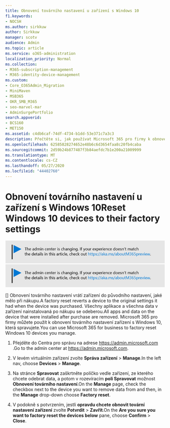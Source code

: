 ```yaml
---
title: Obnovení továrního nastavení u zařízení s Windows 10
f1.keywords:
- NOCSH
ms.author: sirkkuw
author: Sirkkuw
manager: scotv
audience: Admin
ms.topic: article
ms.service: o365-administration
localization_priority: Normal
ms.collection:
- M365-subscription-management
- M365-identity-device-management
ms.custom:
- Core_O365Admin_Migration
- MiniMaven
- MSB365
- OKR_SMB_M365
- seo-marvel-mar
- AdminSurgePortfolio
search.appverid:
- BCS160
- MET150
ms.assetid: c4db6caf-74df-4734-b1dd-53e371c7a3c3
description: Přečtěte si, jak používat Microsoft 365 pro firmy k obnovení továrního nastavení zařízení s Windows 10, která spravujete, a vrátit je k původnímu nastavení při nákupu.
ms.openlocfilehash: 62585828274652e48b6c6d3654faa8c20fb4caba
ms.sourcegitcommit: 2d59b24b877487f3b84aefdc7b1e200a21009999
ms.translationtype: MT
ms.contentlocale: cs-CZ
ms.lasthandoff: 05/27/2020
ms.locfileid: "44402760"
---
```

# <a name="reset-windows-10-devices-to-their-factory-settings"></a><span data-ttu-id="acbbf-103">Obnovení továrního nastavení u zařízení s Windows 10</span><span class="sxs-lookup"><span data-stu-id="acbbf-103">Reset Windows 10 devices to their factory settings</span></span>

<span data-ttu-id="acbbf-104">[![Popis s informacemi o tom, jak se mění centrum pro správu. Další podrobnosti najdete na aka.ms/aboutM365preview.](../media/m365admincenterchanging.png)](https://docs.microsoft.com/office365/admin/microsoft-365-admin-center-preview)</span><span class="sxs-lookup"><span data-stu-id="acbbf-104">[![Label to let you know the admin center is changing and you can find more details at aka.ms/aboutM365preview.](../media/m365admincenterchanging.png)](https://docs.microsoft.com/office365/admin/microsoft-365-admin-center-preview)</span></span>

<span data-ttu-id="acbbf-105">[] Obnovení továrního nastavení vrátí zařízení do původního nastavení, jaké mělo při nákupu.</span><span class="sxs-lookup"><span data-stu-id="acbbf-105">A factory reset reverts a device to the original settings it had when the device was purchased.</span></span> <span data-ttu-id="acbbf-106">Všechny aplikace a všechna data v zařízení nainstalovaná po nákupu se odeberou.</span><span class="sxs-lookup"><span data-stu-id="acbbf-106">All apps and data on the device that were installed after purchase are removed.</span></span> <span data-ttu-id="acbbf-107">Microsoft 365 pro firmy můžete použít k obnovení továrního nastavení zařízení s Windows 10, která spravujete.</span><span class="sxs-lookup"><span data-stu-id="acbbf-107">You can use Microsoft 365 for business to factory reset Windows 10 devices you manage.</span></span>
  
1. <span data-ttu-id="acbbf-108">Přejděte do Centra pro správu na adrese <a href="https://go.microsoft.com/fwlink/p/?linkid=837890" target="_blank">https://admin.microsoft.com</a> .</span><span class="sxs-lookup"><span data-stu-id="acbbf-108">Go to the admin center at <a href="https://go.microsoft.com/fwlink/p/?linkid=837890" target="_blank">https://admin.microsoft.com</a>.</span></span>
    
2. <span data-ttu-id="acbbf-109">V levém virtuálním zařízení zvolte **Správa zařízení** \> **Manage**.</span><span class="sxs-lookup"><span data-stu-id="acbbf-109">In the left nav, choose **Devices** \> **Manage**.</span></span>

3. <span data-ttu-id="acbbf-110">Na stránce **Spravovat** zaškrtněte políčko vedle zařízení, ze kterého chcete odebrat data, a potom v rozevíracím **poli Spravovat** možnost **Obnovení továrního nastavení**.</span><span class="sxs-lookup"><span data-stu-id="acbbf-110">On the **Manage** page, check the checkbox next to the device you want to remove data from and then, in the **Manage** drop-down choose **Factory reset**.</span></span>
    
4. <span data-ttu-id="acbbf-111">V podokně s potvrzením, jestli **opravdu chcete obnovit tovární nastavení zařízení** zvolte **Potvrdit** \> **Zavřít**.</span><span class="sxs-lookup"><span data-stu-id="acbbf-111">On the **Are you sure you want to factory reset the devices below** pane, choose **Confirm** \> **Close**.</span></span>
    
  


